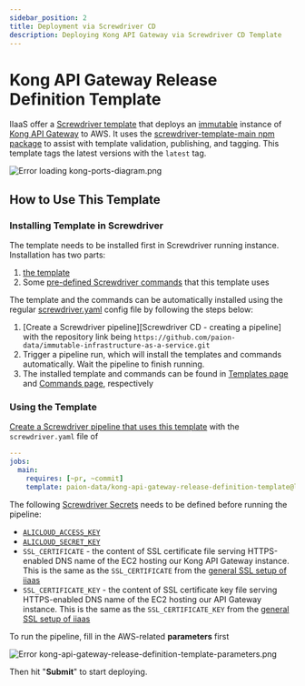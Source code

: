 ```yaml
---
sidebar_position: 2
title: Deployment via Screwdriver CD
description: Deploying Kong API Gateway via Screwdriver CD Template
---
```


[//]: # (Copyright 2024 Paion Data)

[//]: # (Licensed under the Apache License, Version 2.0 &#40;the "License"&#41;;)
[//]: # (you may not use this file except in compliance with the License.)
[//]: # (You may obtain a copy of the License at)

[//]: # (    http://www.apache.org/licenses/LICENSE-2.0)

[//]: # (Unless required by applicable law or agreed to in writing, software)
[//]: # (distributed under the License is distributed on an "AS IS" BASIS,)
[//]: # (WITHOUT WARRANTIES OR CONDITIONS OF ANY KIND, either express or implied.)
[//]: # (See the License for the specific language governing permissions and)
[//]: # (limitations under the License.)

Kong API Gateway Release Definition Template
============================================

IIaaS offer a [Screwdriver template][Screwdriver CD template] that deploys an [immutable][Immutable Infrastructure]
instance of [Kong API Gateway] to AWS. It uses the [screwdriver-template-main npm package] to assist with template
validation, publishing, and tagging. This template tags the latest versions with the `latest` tag.

![Error loading kong-ports-diagram.png](img/kong-ports-diagram.png)

How to Use This Template
------------------------

### Installing Template in Screwdriver

The template needs to be installed first in Screwdriver running instance. Installation has two parts:

1. [the template](https://github.com/paion-data/immutable-infrastructure-as-a-service/tree/master/adaptors/screwdriver-cd/templates/kong-api-gateway-sd-template.yaml)
2. Some [pre-defined Screwdriver commands][Screwdriver CD - commands] that this template uses

The template and the commands can be automatically installed using the regular [screwdriver.yaml] config file by
following the steps below:

1. [Create a Screwdriver pipeline][Screwdriver CD - creating a pipeline] with the repository link being
   `https://github.com/paion-data/immutable-infrastructure-as-a-service.git`
2. Trigger a pipeline run, which will install the templates and commands automatically. Wait the pipeline to finish
   running.
3. The installed template and commands can be found in [Templates page][Screwdriver CD - finding templates] and
   [Commands page][Screwdriver CD - finding commands], respectively

### Using the Template

[Create a Screwdriver pipeline that uses this template][Screwdriver CD - creating pipeline from template] with the
`screwdriver.yaml` file of

```yaml
---
jobs:
  main:
    requires: [~pr, ~commit]
    template: paion-data/kong-api-gateway-release-definition-template@latest
```

The following [Screwdriver Secrets][Screwdriver CD Secrets] needs to be defined before running the pipeline:

- [`ALICLOUD_ACCESS_KEY`](../setup#alicloud)
- [`ALICLOUD_SECRET_KEY`](../setup#alicloud)
- `SSL_CERTIFICATE` - the content of SSL certificate file serving HTTPS-enabled DNS name of the EC2 hosting our Kong
  API Gateway instance. This is the same as the `SSL_CERTIFICATE` from the
  [general SSL setup of iiaas](../setup#ssl)
- `SSL_CERTIFICATE_KEY` - the content of SSL certificate key file serving HTTPS-enabled DNS name of the EC2 hosting our
  API Gateway instance. This is the same as the `SSL_CERTIFICATE_KEY` from the
  [general SSL setup of iiaas](../setup#ssl)

To run the pipeline, fill in the AWS-related **parameters** first

![Error kong-api-gateway-release-definition-template-parameters.png](img/kong-api-gateway-release-definition-template-parameters.png)

Then hit "**Submit**" to start deploying.

[Immutable Infrastructure]: https://www.hashicorp.com/resources/what-is-mutable-vs-immutable-infrastructure

[Kong API Gateway]: https://docs.konghq.com/

[publishing a template in Screwdriver]: https://paion-data.github.io/screwdriver-cd-guide/user-guide/templates/job-templates#writing-a-screwdriver-yaml-for-your-template-repo

[screwdriver.yaml]: https://github.com/paion-data/immutable-infrastructure-as-a-service/tree/master/screwdriver.yaml
[Screwdriver CD - commands]: https://github.com/paion-data/immutable-infrastructure-as-a-service/tree/master/adaptors/screwdriver-cd/commands
[Screwdriver CD - creating pipeline from template]: https://paion-data.github.io/screwdriver-cd-guide/user-guide/templates/job-templates#using-a-template
[Screwdriver CD - finding templates]: https://paion-data.github.io/screwdriver-cd-guide/user-guide/templates/job-templates#finding-templates
[Screwdriver CD - finding commands]: https://paion-data.github.io/screwdriver-cd-guide/user-guide/commands#finding-commands
[Screwdriver CD Secrets]: https://paion-data.github.io/screwdriver-cd-guide/user-guide/configuration/secrets
[Screwdriver CD template]: https://paion-data.github.io/screwdriver-cd-guide/user-guide/templates/job-templates
[screwdriver-template-main npm package]: https://github.com/screwdriver-cd/template-main
